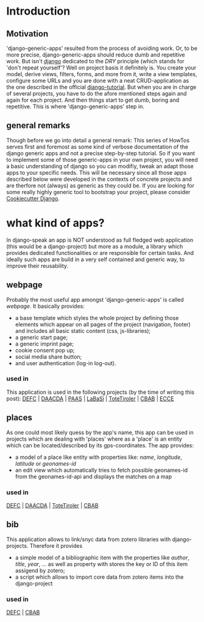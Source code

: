 # Introduction

## Motivation

'django-generic-apps' resulted from the process of avoiding work. Or, to be more precise, django-generic-apps should reduce dumb and repetitive work.
But isn't [django](https://www.djangoproject.com) dedicated to the *DRY* principle (which stands for 'don't repeat yourself'? Well on project basis it definitely is. You create your model, derive views, filters, forms, and more from it, write a view templates, configure some URLs and you are done with a neat CRUD-application as the one described in the official [django-tutorial](https://docs.djangoproject.com/en/1.10/intro/tutorial01/).
But when you are in charge of several projects, you have to do the afore mentioned steps again and again for each project. And then things start to get dumb, boring and repetitive.
This is where 'django-generic-apps' step in.

## general remarks

Though before we go into detail a general remark:
This series of HowTos serves first and foremost as some kind of verbose documentation of the django generic apps and not a precise step-by-step tutorial. So if you want to implement some of those generic-apps in your own project, you will need a basic understanding of django so you can modifiy, tweak an adapt those apps to your specific needs.
This will be necessary since all those apps described below were developed in the contexts of concrete projects and are therfore not (always) as generic as they could be. If you are looking for some really highly generic tool to bootstrap your project, please consider [Cookiecutter Django](https://github.com/pydanny/cookiecutter-django).

# what kind of apps?

In django-speak an app is NOT understood as full fledged web application (this would be a django-project) but more as a module, a library which provides dedicated functionalities or are responsible for certain tasks. And ideally such apps are build in a very self contained and generic way, to improve their reusability.

## webpage

Probably the most useful app amongst 'django-generic-apps' is called *webpage*. It basically provides:

* a base template which styles the whole project by defining those elements which appear on all pages of the project (navigation, footer) and includes all basic static content (css, js-libraries);
* a generic start page;
* a generic imprint page;
* cookie consent pop up;
* social media share button;
* and user authentication (log-in log-out).  

### used in

This application is used in the following projects (by the time of writing this post):
[DEFC](https://defc.acdh.oeaw.ac.at/) | [DAACDA](https://daacda.acdh.oeaw.ac.at/) | [PAAS](https://paas.acdh.oeaw.ac.at/) | [LaBaSi](https://labasi.acdh.oeaw.ac.at/) | [ToteTiroler](https://totetiroler.acdh.oeaw.ac.at/) | [CBAB](https://cbab.acdh.oeaw.ac.at/) | [ECCE](https://ecce.acdh.oeaw.ac.at/)


## places

As one could most likely quess by the app's name, this app can be used in projects which are dealing with 'places' where as a 'place' is an entity which can be located/described by its gps-coordinates. The app provides:

* a model of a place like entity with properties like: *name*, *longitude*, *latitude* or *geonames-id*
* an edit view which automatically tries to fetch possible geonames-id from the geonames-id-api and displays the matches on a map

### used in

[DEFC](https://defc.acdh.oeaw.ac.at/) | [DAACDA](https://daacda.acdh.oeaw.ac.at/) | [ToteTiroler](https://totetiroler.acdh.oeaw.ac.at/) | [CBAB](https://cbab.acdh.oeaw.ac.at/)


## bib

This application allows to link/snyc data from zotero libraries with django-projects. Therefore it provides

* a simple model of a bibliographic item with the properties like *author*, *title*, *year*, ... as well as property with stores the key or ID of this item assigend by zotero;
* a script which allows to import core data from zotero items into the django-project

### used in

[DEFC](https://defc.acdh.oeaw.ac.at/) | [CBAB](https://cbab.acdh.oeaw.ac.at/)
